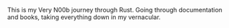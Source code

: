 This is my Very N00b journey through Rust. Going through documentation and books, taking everything down in my vernacular.
